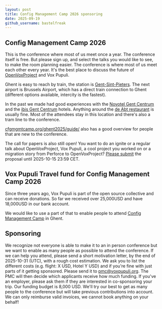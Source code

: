 ```yaml
---
layout: post
title: Config Management Camp 2026 sponsoring
date: 2025-09-19
github_username: bastelfreak
---
```


## Config Management Camp 2026

This is the conference where most of us meet once a year.
The conference itself is free.
But please sign up, and select the talks you would like to see, to make the room planning easier.
The conference is where most of us meet each other every year.
It's the best place to discuss the future of [OpenVoxProject](https://voxpupuli.org/blog/2025/06/14/an-unsupportable-path/) and Vox Pupuli.

Ghent is easy to reach by train, the station is [Gent-Sint-Pieters](https://maps.app.goo.gl/rsatG69CJ5Sy6Lyp7).
The next airport is Brussels Airport, which has a direct train connection to Ghent (different options available, intercity is the fastest).

In the past we made had good experiences with the [Novotel Gent Centrum](https://all.accor.com/hotel/0840/index.nl.shtml) and the [ibis Gent Centrum](https://all.accor.com/hotel/0961/index.nl.shtml) hotels.
Anything around the [de Abt restaurant](https://maps.app.goo.gl/1jkEUZgHmr45MBXR9) is usually fine.
Most of the attendees stay in this location and there's also a tram line to the conference.

[cfgmgmtcamp.org/ghent2025/guide/](https://cfgmgmtcamp.org/ghent2025/guide/) also has a good overview for people that are new to the conference.

The call for papers is also still open!
You want to do an ignite or a regular talk about OpenVoxProject, Vox Pupuli, a cool project you worked on or a migration story from Perforce to OpenVoxProject?
[Please submit](https://cfp.cfgmgmtcamp.org/ghent2026/cfp) the proposal until 2025-10-15 23:59 CET.

## Vox Pupuli Travel fund for Config Management Camp 2026

Since three years ago, Vox Pupuli is part of the open source collective and can receive donations.
So far we received over 25,000USD and have 18,000USD in our bank account.

We would like to use a part of that to enable people to attend [Config Management Camp](https://cfgmgmtcamp.org/ghent2026/) in Ghent.

## Sponsoring

We recognize not everyone is able to make it to an in person conference but we want to enable as many people as possible to attend the conference.
If we can help you attend, please send a short motivation letter, by the end of 2025-10-31 (UTC), with a rough cost estimation.
We ask you to list the different costs (e.g. flight: X USD, Hotel Y USD) and if you're fine with just parts of it getting sponsored.
Please send it to [pmc@voxpupuli.org](mailto:pmc@voxpupuli.org).
The PMC will then decide which applicants receive how much funding.
If you've an employer, please ask them if they are interested in co-sponsoring your trip.
Our funding budget is 8,000 USD.
We'll try our best to get as many people to the conference but will take previous contributions into account.
We can only reimburse valid invoices, we cannot book anything on your behalf!
